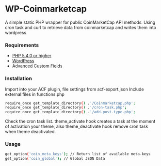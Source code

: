 # WP-Coinmarketcap
A simple static PHP wrapper for public CoinMarketCap API methods. Using cron task and curl to retrieve data from coinmarketcap and writes them into wordpress.

### Requirements
* [PHP 5.4.0 or higher](http://www.php.net/)
* [WordPress](https://wordpress.org)
* [Advanced Custom Fields](https://www.advancedcustomfields.com/)

### Installation
Import into your ACF plugin, file settings from acf-export.json
Include external files in functions.php
```sh
require_once get_template_directory() .'/Coinmarketcap.php';
require_once get_template_directory() .'/cron-task.php';
require_once get_template_directory() .'/add-post-type.php';
```
Check the cron task list. theme_activate hook creates a task at the moment of activation your theme, also theme_deactivate hook remove cron task when theme deactivated.

### Usage
```sh
get_option('coin_meta_keys'); // Return list of available meta-keys
get_option('coin_global'); // Global JSON Data
```
